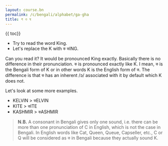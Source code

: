 ```yaml
--- 
layout: course.bn
permalink: /c/bengali/alphabet/ga-gha
title: গ ও ঘ
---
```

{{ toc}}
* Try to read the word              King.
* Let's replace the K with ক       কING.

Can you read it? It would be pronounced King exactly. Basically there is no difference in their pronunciation. ক is pronounced exactly like K. I mean, ক is the Bengali form of K or in other words K is the English form of ক.
The difference is that ক has an inherent /ɔ/ associated with it by default which K does not.

Let's look at some more examples.
 - KELVIN > কELVIN
 - KITE > কITE
 - KASHMIR > কASHMIR


> **N.B.**
> A consonant in Bengali gives only one sound, i.e. there can be more than one pronunciation of C in English, which is not the case in Bengali.  In English words like Cat, Queen, Queue, Capseller, etc., C or Q will be considered as ক in Bengali because they actually sound K.
